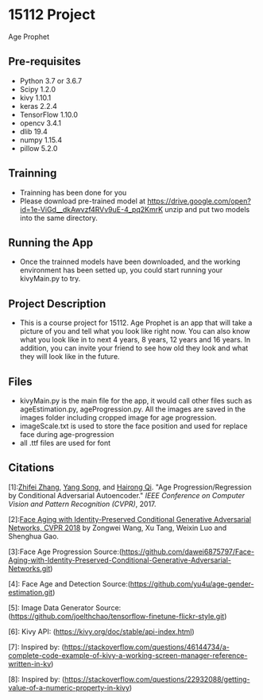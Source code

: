 # 15112 Project 
Age Prophet

## Pre-requisites
* Python 3.7 or 3.6.7
* Scipy 1.2.0
* kivy 1.10.1
* keras 2.2.4
* TensorFlow 1.10.0
* opencv 3.4.1
* dlib 19.4
* numpy 1.15.4
* pillow 5.2.0


## Trainning 
* Trainning has been done for you
* Please download pre-trained model at https://drive.google.com/open?id=1e-ViGd__dkAwvzf4RVv9uE-4_pq2KmrK unzip and put two models into the same directory.

## Running the App
* Once the trainned models have been downloaded, and the working environment has been setted up,  you could start running your kivyMain.py to try.  

## Project Description
* This is a course project for 15112. Age Prophet is an app that will take a picture of you and tell what you look like right now. You can also know what you look like in to next 4 years, 8 years, 12 years and 16 years. In addition, you can invite your friend to see how old they look and what they will look like in the future. 

## Files
* kivyMain.py is the main file for the app, it would call other files such as ageEstimation.py, ageProgression.py. All the images are saved in the images folder including cropped image for age progression.
* imageScale.txt is used to store the face position and used for replace face during age-progression
* all .ttf files are used for font


## Citations
[1]:[Zhifei Zhang](http://web.eecs.utk.edu/~zzhang61/), [Yang Song](http://web.eecs.utk.edu/~ysong18/), and [Hairong Qi](https://www.eecs.utk.edu/people/faculty/hqi/). "Age Progression/Regression by Conditional Adversarial Autoencoder." *IEEE Conference on Computer Vision and Pattern Recognition (CVPR)*, 2017.

[2]:[Face Aging with Identity-Preserved Conditional Generative Adversarial Networks, CVPR 2018](http://openaccess.thecvf.com/content_cvpr_2018/papers/Wang_Face_Aging_With_CVPR_2018_paper.pdf) by Zongwei Wang, Xu Tang, Weixin Luo and Shenghua Gao. 

[3]:Face Age Progression Source:(https://github.com/dawei6875797/Face-Aging-with-Identity-Preserved-Conditional-Generative-Adversarial-Networks.git)

[4]: Face Age and Detection Source:(https://github.com/yu4u/age-gender-estimation.git)

[5]: Image Data Generator Source: (https://github.com/joelthchao/tensorflow-finetune-flickr-style.git)

[6]: Kivy API: (https://kivy.org/doc/stable/api-index.html)

[7]: Inspired by: (https://stackoverflow.com/questions/46144734/a-complete-code-example-of-kivy-a-working-screen-manager-reference-written-in-kv)

[8]: Inspired by: (https://stackoverflow.com/questions/22932088/getting-value-of-a-numeric-property-in-kivy)

